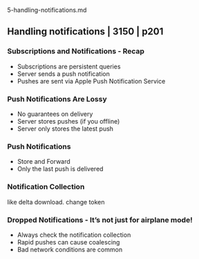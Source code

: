 5-handling-notifications.md

## Handling notifications | 3150 | p201


### Subscriptions and Notifications - Recap

- Subscriptions are persistent queries
- Server sends a push notification
- Pushes are sent via Apple Push Notification Service


### Push Notifications Are Lossy

- No guarantees on delivery
- Server stores pushes (if you offline)
- Server only stores the latest push


### Push Notifications 

- Store and Forward
- Only the last push is delivered


### Notification Collection

like delta download. change token

### Dropped Notifications - It’s not just for airplane mode!

- Always check the notification collection
- Rapid pushes can cause coalescing
- Bad network conditions are common

